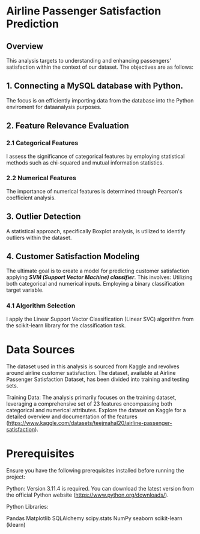 # Airline Passenger Satisfaction Prediction
##  Overview
This analysis targets to understanding and enhancing passengers' satisfaction within the context of our dataset. The objectives are as follows:

## 1. Connecting a MySQL database with Python.
   The focus is on efficiently importing data from the database into the Python enviroment for dataanalysis purposes.

## 2. Feature Relevance Evaluation
### 2.1 Categorical Features
I assess the significance of categorical features by employing statistical methods such as chi-squared and mutual information statistics.

### 2.2 Numerical Features
The importance of numerical features is determined through Pearson's coefficient analysis.

## 3. Outlier Detection
A statistical approach, specifically Boxplot analysis, is utilized to identify outliers within the dataset.

## 4. Customer Satisfaction Modeling
The ultimate goal is to create a model for predicting customer satisfaction applying ***SVM (Support Vector Machine) classifier***. This involves:
Utilizing both categorical and numerical inputs.
Employing a binary classification target variable.
### 4.1 Algorithm Selection
I apply the Linear Support Vector Classification (Linear SVC) algorithm from the scikit-learn library for the classification task.

# Data Sources
The dataset used in this analysis is sourced from Kaggle and revolves around airline customer satisfaction. The dataset, available at Airline Passenger Satisfaction Dataset, has been divided into training and testing sets.

Training Data: The analysis primarily focuses on the training dataset, leveraging a comprehensive set of 23 features encompassing both categorical and numerical attributes.
Explore the dataset on Kaggle for a detailed overview and documentation of the features (https://www.kaggle.com/datasets/teejmahal20/airline-passenger-satisfaction).

# Prerequisites
Ensure you have the following prerequisites installed before running the project:

Python: Version 3.11.4 is required. You can download the latest version from the official Python website (https://www.python.org/downloads/).

Python Libraries:

Pandas
Matplotlib
SQLAlchemy
scipy.stats
NumPy
seaborn
scikit-learn (klearn)
